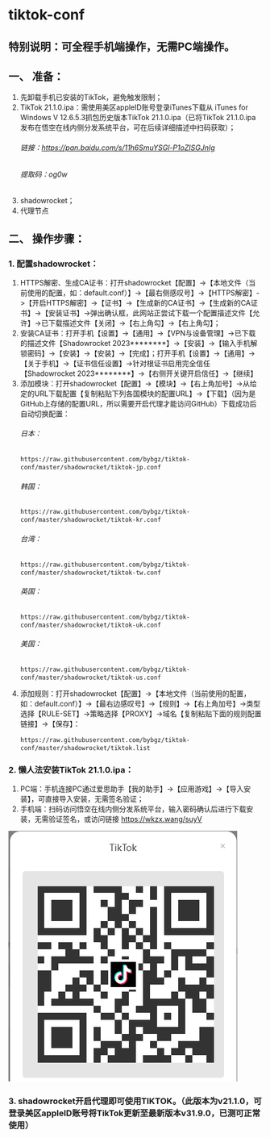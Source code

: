 # tiktok-conf



## 特别说明：可全程手机端操作，无需PC端操作。



## 一、	准备：
1. 先卸载手机已安装的TikTok，避免触发限制；
2. TikTok 21.1.0.ipa：需使用美区appleID账号登录iTunes下载从 iTunes for Windows V 12.6.5.3抓包历史版本TikTok 21.1.0.ipa（已将TikTok 21.1.0.ipa发布在悟空在线内侧分发系统平台，可在后续详细描述中扫码获取）；
    ###### 链接：https://pan.baidu.com/s/11h6SmuYSGl-P1oZISGJnIg
    ###### 提取码：og0w
4.	shadowrocket；
5.	代理节点



## 二、	操作步骤：
### 1. 配置shadowrocket：
1) HTTPS解密、生成CA证书：打开shadowrocket【配置】->【本地文件（当前使用的配置，如：default.conf）】->【最右侧感叹号】->【HTTPS解密】->【开启HTTPS解密】->【证书】->【生成新的CA证书】->【生成新的CA证书】->【安装证书】->弹出确认框，此网站正尝试下载一个配置描述文件【允许】->已下载描述文件【关闭】->【右上角勾】->【右上角勾】；
2) 安装CA证书：打开手机【设置】->【通用】->【VPN与设备管理】->已下载的描述文件【Shadowrocket 2023********】->【安装】->【输入手机解锁密码】->【安装】->【安装】->【完成】；打开手机【设置】->【通用】->【关于手机】->【证书信任设置】->针对根证书启用完全信任【Shadowrocket 2023********】->【右侧开关键开启信任】->【继续】
3) 添加模块：打开shadowrocket【配置】->【模块】->【右上角加号】->从给定的URL下载配置【复制粘贴下列各国模块的配置URL】->【下载】（因为是GitHub上存储的配置URL，所以需要开启代理才能访问GitHub）下载成功后自动切换配置：
   ###### 日本：
    ```
    https://raw.githubusercontent.com/bybgz/tiktok-conf/master/shadowrocket/tiktok-jp.conf
    ```
    ###### 韩国：
    ```
    https://raw.githubusercontent.com/bybgz/tiktok-conf/master/shadowrocket/tiktok-kr.conf
    ```
    ###### 台湾：
    ```
    https://raw.githubusercontent.com/bybgz/tiktok-conf/master/shadowrocket/tiktok-tw.conf
    ```
    ###### 英国：
    ```
    https://raw.githubusercontent.com/bybgz/tiktok-conf/master/shadowrocket/tiktok-uk.conf
    ```
    ###### 美国：
    ```
    https://raw.githubusercontent.com/bybgz/tiktok-conf/master/shadowrocket/tiktok-us.conf
    ```
8) 添加规则：打开shadowrocket【配置】->【本地文件（当前使用的配置，如：default.conf）】->【最右边感叹号】->【规则】->【右上角加号】->类型选择【RULE-SET】->策略选择【PROXY】->域名【复制粘贴下面的规则配置链接】->【保存】：
    ```
    https://raw.githubusercontent.com/bybgz/tiktok-conf/master/shadowrocket/tiktok.list
    ```



### 2.	懒人法安装TikTok 21.1.0.ipa：
1) PC端：手机连接PC通过爱思助手【我的助手】->【应用游戏】->【导入安装】，可直接导入安装，无需签名验证； 
2) 手机端：扫码访问悟空在线内侧分发系统平台，输入密码确认后进行下载安装，无需验证签名，或访问链接 https://wkzx.wang/suyV

![preview](./qr_code.png)



### 3.	shadowrocket开启代理即可使用TIKTOK。（此版本为v21.1.0，可登录美区appleID账号将TikTok更新至最新版本v31.9.0，已测可正常使用）

